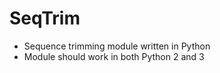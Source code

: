 SeqTrim
=======

* Sequence trimming module written in Python
* Module should work in both Python 2 and 3
